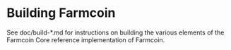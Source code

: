 Building Farmcoin
================

See doc/build-*.md for instructions on building the various
elements of the Farmcoin Core reference implementation of Farmcoin.
